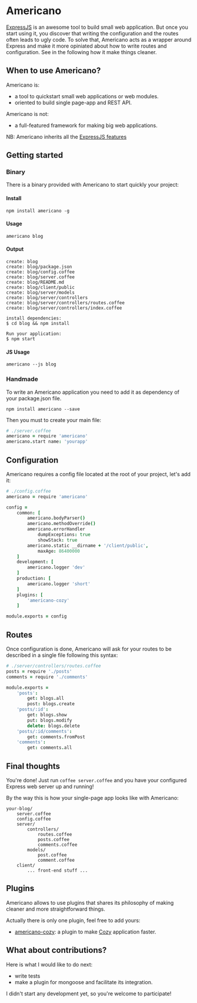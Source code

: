 # Americano

[ExpressJS](http://expressjs.com/)
is an awesome tool to build small web application. But once you start
using it, you discover that writing the configuration and the routes
often leads to ugly code. To solve that, Americano acts as a
wrapper around Express and make it more opiniated about how to write routes
and configuration. See in the following how it make things cleaner.

## When to use Americano?

Americano is:

* a tool to quickstart small web applications or web modules.
* oriented to build single page-app and REST API.

Americano is not:

* a full-featured framework for making big web applications.

NB: Americano inherits all the [ExpressJS
features](http://expressjs.com/guide.html)

## Getting started


### Binary

There is a binary provided with Americano to start quickly your project:

#### Install

    npm install americano -g

#### Usage

    americano blog

#### Output

    create: blog
    create: blog/package.json
    create: blog/config.coffee
    create: blog/server.coffee
    create: blog/README.md
    create: blog/client/public
    create: blog/server/models
    create: blog/server/controllers
    create: blog/server/controllers/routes.coffee
    create: blog/server/controllers/index.coffee
      
    install dependencies:
    $ cd blog && npm install

    Run your application:
    $ npm start

#### JS Usage

    americano --js blog

### Handmade

To write an Americano application you need to add it as dependency of your
package.json file.

    npm install americano --save

Then you must to create your main file:

```coffeescript
# ./server.coffee
americano = require 'americano'
americano.start name: 'yourapp'
```


## Configuration

Americano requires a config file located at the
root of your project, let's add it:

```coffeescript
# ./config.coffee
americano = require 'americano'

config =
    common: [
        americano.bodyParser()
        americano.methodOverride()
        americano.errorHandler
            dumpExceptions: true
            showStack: true
        americano.static __dirname + '/client/public',
            maxAge: 86400000
    ]
    development: [
        americano.logger 'dev'
    ]
    production: [
        americano.logger 'short'
    ]
    plugins: [
        'americano-cozy'
    ]

module.exports = config
```


## Routes

Once configuration is done, Americano will ask for your routes to be described
in a single file following this syntax:


```coffeescript
# ./server/controllers/routes.coffee
posts = require './posts'
comments = require './comments'

module.exports =
    'posts':
        get: blogs.all
        post: blogs.create
    'posts/:id':
        get: blogs.show
        put: blogs.modify
        delete: blogs.delete
    'posts/:id/comments':
        get: comments.fromPost
    'comments':
        get: comments.all
```


## Final thoughts

You're done! Just run `coffee server.coffee` and you have your configured
Express web server up and running!

By the way this is how your single-page app looks like with Americano:


    your-blog/
        server.coffee
        config.coffee
        server/
            controllers/
                routes.coffee
                posts.coffee
                comments.coffee
            models/
                post.coffee
                comment.coffee
        client/
            ... front-end stuff ...

## Plugins

Americano allows to use plugins that shares its philosophy of making cleaner
and more straightforward things.

Actually there is only one plugin, feel free to add yours:

* [americano-cozy](https://github.com/frankrousseau/americano-cozy): a plugin 
to make [Cozy](http://cozy.io) application faster.

## What about contributions?

Here is what I would like to do next:

* write tests
* make a plugin for mongoose and facilitate its integration.

I didn't start any development yet, so you're welcome to participate!
